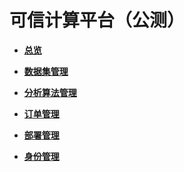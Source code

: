 # 可信计算平台（公测）<a name="bcs_usermanual_0021"></a>

-   **[总览](总览.md)**  

-   **[数据集管理](数据集管理.md)**  

-   **[分析算法管理](分析算法管理.md)**  

-   **[订单管理](订单管理.md)**  

-   **[部署管理](部署管理.md)**  

-   **[身份管理](身份管理.md)**  


